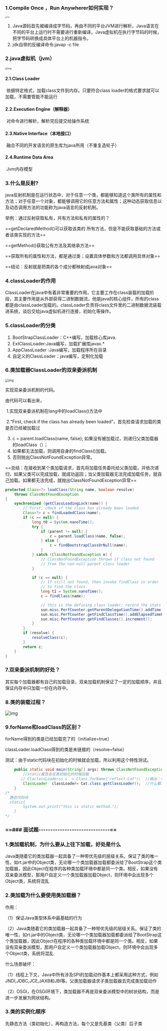 ### 1.Compile Once ，Run Anywherer如何实现？

<img src="image/clipboard-1587716575864.png" alt="img" style="zoom: 33%;" />

1. Java源码首先被编译成字节码，再由不同的平台JVM进行解析，Java语言在不同的平台上运行时不需要进行重新编译，Java虚拟机在执行字节码的时候，把字节码转换成具体平台上的机器指令。
2. jdk自带的反编译命令:javap -c file

### 2.java虚拟机（jvm）

<img src="image/clipboard-1587716575865.png" alt="img" style="zoom: 50%;" />

#### **2.1.Class Loader** 

​	依据特定格式，加载class文件到内存。只要符合class loader的格式要求就可以加载，不需要管能不能运行

#### **2.2.Execution Engine（解释器）**

​	对命令进行解析，解析完后提交给操作系统

#### **2.3.Native Interface（本地接口）**

​	融合不同的开发语言的原生库为java所用（不重复造轮子）

#### **2.4.Runtime Data Area**

​	 Jvm内存模型

### 3.什么是反射?

​	java反射机制是在运行状态中，对于任意一个类，都能够知道这个类所有的属性和方法；对于任意一个对象，都能够调用它的任意方法和属性；这种动态获取信息以及动态调用方法的功能称为java语言的反射机制。

举例：通过反射获取私有，共有方法和私有的属性的？

==getDeclaredMethod()可以获取该类的 所有方法，但是不能获取基础的方法或者该类实现的方法==

==getMethod()获取公有方法及其继承方法==

==获取所有的属性和方法，都是通过类；设置具体参数和方法都调用具体对象==

==结论：反射就是把类的各个成分都映射成java对象==

### 4.classLoader的作用

ClassLoader在java中有着非常重要的作用，它主要工作在class装载的加载阶段，其主要作用是从外部获得二进制数据流，他是java的核心组件，所有的class都是由classLoader加载的。classLoader负责将class文件里的二进制数据流装载进系统，谈后交给java虚拟机进行连接，初始化等操作。

### 5.classLoader的分类

1. BootStrapClassLoader：C++编写，加载核心库java.
2. ExtClassLoader:Java编写，加载扩展库javax.*
3. AppClassLoader :Java编写，加载程序所在目录
4. 自定义的ClassLoader：java编写，定制化加载

### 6.类加载器ClassLoader的双亲委派机制

<img src="image/clipboard-1587716704192.png" alt="img" style="zoom:67%;" />

实现双亲委派机制的代码。

 由代码可以看出来，

​	1.实现双亲委派机制在lang中的loadClass()方法中

​	2.“First, check if the class has already been loaded”，首先检查请求加载的类是否已经被加载过

3. c = parent.loadClass(name, false); 如果没有被加载过，则递归父类加载器的loadClass（）；
4. 如果都无法加载，则调用自身的findClass()加载。
5. 否则抛出ClassNotFoundException异常。

==总结：在接收到某个类加载请求，首先将加载任务委托给父类加载，并依次递归，如果父类可以完成加载，就成功返回；当父类加载器无法完成加载任务，就自己加载。如果都无法完成，就抛出ClassNotFoundException异常==

```java
protected Class<?> loadClass(String name, boolean resolve)
    throws ClassNotFoundException
{
    synchronized (getClassLoadingLock(name)) {
        // First, check if the class has already been loaded
        Class<?> c = findLoadedClass(name);
        if (c == null) {
            long t0 = System.nanoTime();
            try {
                if (parent != null) {
                    c = parent.loadClass(name, false);
                } else {
                    c = findBootstrapClassOrNull(name);
                }
            } catch (ClassNotFoundException e) {
                // ClassNotFoundException thrown if class not found
                // from the non-null parent class loader
            }

            if (c == null) {
                // If still not found, then invoke findClass in order
                // to find the class.
                long t1 = System.nanoTime();
                c = findClass(name);

                // this is the defining class loader; record the stats
                sun.misc.PerfCounter.getParentDelegationTime().addTime(t1 - t0);
                sun.misc.PerfCounter.getFindClassTime().addElapsedTimeFrom(t1);
                sun.misc.PerfCounter.getFindClasses().increment();
            }
        }
        if (resolve) {
            resolveClass(c);
        }
        return c;
    }
}
```

### 7.双亲委派机制的好处？

其实每个加载器都有自己的加载目录，双亲加载机制保证了一定的加载顺序，并且保证内存中只加载一份在内存中。

### 8.类的装载过程？

![img](image/clipboard-1587716811835.png)

### 9.forName和loadClass的区别？

forName得到的类是已经加载完了的（initialize=true）

classLoader.loadClass得到的类是未链接的（resolve=false）

测试：由于static代码块在初始化的时候就会加载，所以利用这个特性测试。

```java
    public static void main(String[] args) throws ClassNotFoundException {
        //static属性会在类初始化的时候加载
       // ClaclassLoaderss c  = Class.forName("reflect.Cat");  //输出：this is static method.
        ClassLoader  classLoader= Cat.class.getClassLoader();  //什么都没输出
    }
/*
  静态代码块
  static{
        System.out.print("this is static method.");
    }
*/
```



### ==### 面试题------------------------------==

### 1.类加载机制，为什么要从上往下加载，好处是什么

Java类随着它的类加载器一起具备了一种带优先级的层级关系。保证了类的唯一性，如rt.jar中的Object类，无论哪一个类加载器加载都委派给了BootStrap这个类加载器，因此Object在程序的各种类加载环境中都是同一个类。相反，如果没有双亲委派模型，那用户自定义一个类加载器加载Object，则环境中会出现多个Object类，系统将混乱

### 2.类加载为什么要使用类加载器？

作用：

（1）保证Java类型体系中最基础的行为

（2）Java类随着它的类加载器一起具备了一种带优先级的层级关系。保证了类的唯一性，如rt.jar中的Object类，无论哪一个类加载器加载都委派给了BootStrap这个类加载器，因此Object在程序的各种类加载环境中都是同一个类。相反，如果没有双亲委派模型，那用户自定义一个类加载器加载Object，则环境中会出现多个Object类，系统将混乱

什么场景破坏：

（1）线程上下文，Java中所有涉及SPI的加载动作基本上都采用这种方式，例如JNDI,JDBC,JCE,JAXB和JBI等。父类加载器请求子类加载器去完成类加载动作

（2）OSGI，在OSGi环境下，类加载器不再是双亲委派模型中的树状结构，而是进一步发展为网状结构。

### 3.类的实例化顺序

先静态方法（类初始化），再构造方法，每个又是先基类（父类）后子类